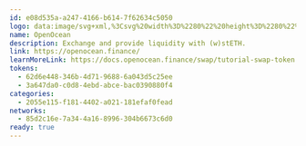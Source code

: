 ```yaml
---
id: e08d535a-a247-4166-b614-7f62634c5050
logo: data:image/svg+xml,%3Csvg%20width%3D%2280%22%20height%3D%2280%22%20viewBox%3D%220%200%2080%2080%22%20fill%3D%22none%22%20xmlns%3D%22http%3A%2F%2Fwww.w3.org%2F2000%2Fsvg%22%3E%0A%3Cg%20opacity%3D%220.35%22%20filter%3D%22url(%23filter0_f_210_5235)%22%3E%0A%3Cpath%20d%3D%22M58.3947%2038.222C58.3924%2038.271%2058.3915%2038.3209%2058.3887%2038.3695C58.3493%2038.5133%2058.2257%2038.6197%2058.0709%2038.6248C58.0172%2038.6137%2057.963%2038.6017%2057.9088%2038.5896C57.5401%2038.5087%2057.1644%2038.4208%2056.7725%2038.3172C51.2352%2036.8567%2048.0302%2037.7146%2046.943%2038.1304C46.9342%2038.1341%2046.9244%2038.1364%2046.9161%2038.1406C46.7123%2038.2303%2046.5594%2038.4134%2046.5145%2038.6364V38.9139V41.773V42.0501C46.5784%2042.3669%2046.8591%2042.6055%2047.195%2042.6055C47.2413%2042.6055%2047.2867%2042.6004%2047.3298%2042.5917C47.3386%2042.5893%2047.346%2042.587%2047.3548%2042.5852C48.9913%2042.1574%2052.7972%2041.4604%2056.7725%2042.8368L56.924%2042.8881L56.9504%2042.8969C56.9574%2042.8992%2056.9652%2042.9015%2056.9726%2042.9038C57.0894%2042.9598%2057.1714%2043.0768%2057.1714%2043.2146C57.1714%2043.2368%2057.163%2043.2558%2057.1593%2043.2766C57.132%2043.3354%2057.1037%2043.3932%2057.0755%2043.4514C54.8437%2048.1343%2050.0688%2051.375%2044.5287%2051.375C36.854%2051.375%2030.632%2045.1632%2030.632%2037.5C30.632%2029.8368%2036.854%2023.625%2044.5287%2023.625C49.9544%2023.625%2054.6487%2026.7325%2056.9374%2031.2599C56.9638%2031.2956%2056.9828%2031.3349%2056.9944%2031.3793C57.0014%2031.4075%2057.0116%2031.4343%2057.0116%2031.4653C57.0116%2031.6568%2056.8564%2031.8122%2056.6641%2031.8122C56.6322%2031.8122%2056.6035%2031.8015%2056.5738%2031.7937C56.5576%2031.789%2056.54%2031.7886%2056.5242%2031.7812C51.282%2030.4478%2048.1724%2031.2054%2047.0254%2031.6235C46.9703%2031.6438%2046.9235%2031.6619%2046.8781%2031.6804C46.6938%2031.7756%2046.5562%2031.9472%2046.5145%2032.1558V32.4328V35.3156V35.5926C46.5784%2035.9095%2046.8591%2036.1481%2047.195%2036.1481C47.2052%2036.1481%2047.2144%2036.1453%2047.2246%2036.1449C47.3108%2036.1213%2047.4043%2036.0968%2047.5049%2036.0723C49.2151%2035.6435%2052.913%2035.0256%2056.7725%2036.3618L56.9504%2036.4219C57.3631%2036.5583%2057.7726%2036.6689%2058.1789%2036.7637C58.1914%2036.7674%2058.2048%2036.7679%2058.2169%2036.7729C58.3225%2036.8192%2058.3947%2036.9182%2058.4142%2037.0352C58.4156%2037.068%2058.416%2037.1009%2058.417%2037.1337C58.4202%2037.2558%2058.4253%2037.3774%2058.4253%2037.5C58.4253%2037.7433%2058.4072%2037.9819%2058.3947%2038.222ZM66.3042%2032.1572C66.2579%2032.1572%2066.2121%2032.1618%2066.1676%2032.1706C66.1236%2032.1845%2066.0796%2032.1984%2066.0314%2032.2127C65.3227%2032.4204%2064.2156%2032.6396%2062.6999%2032.6558C62.6814%2032.6562%2062.6629%2032.6562%2062.6439%2032.6567C62.5174%2032.6461%2062.4118%2032.5721%2062.3594%2032.4638C62.3488%2032.4416%2062.3442%2032.4176%2062.3391%2032.3931C60.0067%2024.2734%2052.2603%2018.4385%2043.2488%2019.043C34.1066%2019.6563%2026.6993%2027.0197%2026.0484%2036.1449C25.2758%2046.9748%2033.8468%2056%2044.5287%2056C52.5141%2056%2059.3161%2050.9555%2061.9208%2043.8853C61.9277%2043.8635%2061.9342%2043.8427%2061.9444%2043.8228C61.9981%2043.7206%2062.0996%2043.6499%2062.2214%2043.6397C62.2372%2043.6392%2062.2529%2043.6383%2062.2691%2043.6378C64.1354%2043.5833%2065.6372%2043.2401%2066.415%2043.0199C66.4803%2043.0014%2066.5382%2042.9843%2066.5933%2042.9681C66.8226%2042.8645%2066.9842%2042.6407%2067%2042.3766V42.292V39.4541V39.2122C66.9426%2038.8824%2066.6563%2038.6308%2066.3093%2038.6308C66.263%2038.6308%2066.2185%2038.6364%2066.175%2038.6442C66.1361%2038.6562%2066.0916%2038.6692%2066.0495%2038.6817C65.4542%2038.8584%2064.5741%2039.0447%2063.398%2039.11C63.3748%2039.1113%2063.3507%2039.1123%2063.3276%2039.1132C63.1525%2039.0989%2063.0154%2038.9592%2063.0098%2038.782C63.0103%2038.7719%2063.0112%2038.7617%2063.0117%2038.7515C63.039%2038.3376%2063.0575%2037.9213%2063.0575%2037.5C63.0575%2037.4875%2063.0571%2037.475%2063.0571%2037.4621C63.0571%2037.4422%2063.0566%2037.4232%2063.0566%2037.4033C63.0686%2037.2581%2063.1687%2037.142%2063.3053%2037.1032C63.3484%2037.0995%2063.392%2037.0958%2063.4346%2037.0921C64.7409%2036.9663%2065.7836%2036.7225%2066.395%2036.5505C66.4752%2036.5278%2066.5465%2036.507%2066.6114%2036.4876C66.8263%2036.3835%2066.9773%2036.1735%2067%2035.9252V35.7998V32.8694V32.8366C66.9917%2032.4601%2066.6841%2032.1572%2066.3042%2032.1572Z%22%20fill%3D%22%23161229%22%2F%3E%0A%3C%2Fg%3E%0A%3Cpath%20d%3D%22M54.975%2040.261C54.9725%2040.3127%2054.9716%2040.3653%2054.9687%2040.4165C54.9274%2040.5681%2054.7976%2040.6802%2054.6354%2040.6856C54.579%2040.6739%2054.5222%2040.6612%2054.4653%2040.6485C54.0786%2040.5632%2053.6846%2040.4706%2053.2736%2040.3614C47.4662%2038.8219%2044.1048%2039.7262%2042.9646%2040.1645C42.9554%2040.1684%2042.9452%2040.1708%2042.9364%2040.1752C42.7226%2040.2698%2042.5623%2040.4628%2042.5152%2040.6978V40.9903V44.004V44.296C42.5822%2044.63%2042.8766%2044.8815%2043.2289%2044.8815C43.2775%2044.8815%2043.3251%2044.8761%2043.3702%2044.8669C43.3795%2044.8644%2043.3872%2044.862%2043.3965%2044.8601C45.1129%2044.4091%2049.1043%2043.6745%2053.2736%2045.1253L53.4325%2045.1794L53.4602%2045.1886C53.4675%2045.1911%2053.4757%2045.1935%2053.4835%2045.1959C53.6059%2045.2549%2053.6919%2045.3783%2053.6919%2045.5235C53.6919%2045.5469%2053.6832%2045.5669%2053.6793%2045.5889C53.6506%2045.6508%2053.621%2045.7117%2053.5914%2045.7731C51.2507%2050.7091%2046.2429%2054.125%2040.4325%2054.125C32.3835%2054.125%2025.858%2047.5774%2025.858%2039.5C25.858%2031.4226%2032.3835%2024.875%2040.4325%2024.875C46.1229%2024.875%2051.0462%2028.1505%2053.4466%2032.9226C53.4743%2032.9602%2053.4942%2033.0016%2053.5063%2033.0484C53.5136%2033.0782%2053.5243%2033.1064%2053.5243%2033.1391C53.5243%2033.3409%2053.3616%2033.5047%2053.16%2033.5047C53.1264%2033.5047%2053.0963%2033.4935%2053.0652%2033.4852C53.0482%2033.4803%2053.0298%2033.4799%2053.0132%2033.4721C47.5152%2032.0666%2044.2539%2032.8651%2043.0511%2033.3058C42.9932%2033.3273%2042.9442%2033.3463%2042.8966%2033.3658C42.7032%2033.4662%2042.5589%2033.6471%2042.5152%2033.8669V34.1589V37.1975V37.4895C42.5822%2037.8235%2042.8766%2038.075%2043.2289%2038.075C43.2396%2038.075%2043.2493%2038.0721%2043.26%2038.0716C43.3503%2038.0468%2043.4485%2038.0209%2043.5539%2037.9951C45.3475%2037.5432%2049.2258%2036.8919%2053.2736%2038.3003L53.4602%2038.3636C53.8931%2038.5074%2054.3225%2038.624%2054.7486%2038.7239C54.7617%2038.7278%2054.7758%2038.7283%2054.7884%2038.7336C54.8992%2038.7824%2054.975%2038.8867%2054.9954%2039.0101C54.9968%2039.0447%2054.9973%2039.0793%2054.9983%2039.1139C55.0017%2039.2426%2055.007%2039.3708%2055.007%2039.5C55.007%2039.7564%2054.9881%2040.008%2054.975%2040.261ZM63.2703%2033.8684C63.2217%2033.8684%2063.1736%2033.8733%2063.127%2033.8825C63.0808%2033.8972%2063.0347%2033.9118%2062.9842%2033.9269C62.2409%2034.1458%2061.0798%2034.3769%2059.4902%2034.3939C59.4707%2034.3944%2059.4513%2034.3944%2059.4314%2034.3949C59.2987%2034.3837%2059.188%2034.3057%2059.1331%2034.1916C59.1219%2034.1682%2059.117%2034.1429%2059.1117%2034.117C56.6656%2025.5585%2048.5413%2019.4082%2039.0902%2020.0453C29.5021%2020.6917%2021.7334%2028.4532%2021.0508%2038.0716C20.2405%2049.4869%2029.2295%2059%2040.4325%2059C48.8075%2059%2055.9413%2053.6828%2058.673%2046.2304C58.6803%2046.2075%2058.6871%2046.1856%2058.6978%2046.1646C58.7541%2046.0569%2058.8605%2045.9823%2058.9883%2045.9716C59.0048%2045.9711%2059.0213%2045.9701%2059.0383%2045.9696C60.9957%2045.9121%2062.5707%2045.5504%2063.3864%2045.3183C63.4549%2045.2988%2063.5156%2045.2808%2063.5735%2045.2637C63.8139%2045.1545%2063.9835%2044.9186%2064%2044.6402V44.551V41.5597V41.3047C63.9398%2040.9571%2063.6395%2040.6919%2063.2756%2040.6919C63.2271%2040.6919%2063.1804%2040.6978%2063.1348%2040.7061C63.0939%2040.7187%2063.0473%2040.7324%2063.0031%2040.7456C62.3788%2040.9318%2061.4558%2041.1282%2060.2223%2041.197C60.198%2041.1984%2060.1727%2041.1994%2060.1484%2041.2004C59.9648%2041.1853%2059.821%2041.0381%2059.8152%2040.8513C59.8157%2040.8406%2059.8166%2040.8299%2059.8171%2040.8192C59.8458%2040.3829%2059.8652%2039.9441%2059.8652%2039.5C59.8652%2039.4868%2059.8647%2039.4737%2059.8647%2039.46C59.8647%2039.4391%2059.8642%2039.4191%2059.8642%2039.3981C59.8769%2039.245%2059.9818%2039.1227%2060.1251%2039.0817C60.1703%2039.0778%2060.216%2039.0739%2060.2607%2039.07C61.6307%2038.9374%2062.7242%2038.6805%2063.3655%2038.4992C63.4496%2038.4753%2063.5244%2038.4533%2063.5924%2038.4329C63.8178%2038.3232%2063.9762%2038.1018%2064%2037.8401V37.7079V34.6191V34.5845C63.9913%2034.1877%2063.6687%2033.8684%2063.2703%2033.8684Z%22%20fill%3D%22%23161229%22%2F%3E%0A%3Cdefs%3E%0A%3Cfilter%20id%3D%22filter0_f_210_5235%22%20x%3D%2213%22%20y%3D%226%22%20width%3D%2267%22%20height%3D%2263%22%20filterUnits%3D%22userSpaceOnUse%22%20color-interpolation-filters%3D%22sRGB%22%3E%0A%3CfeFlood%20flood-opacity%3D%220%22%20result%3D%22BackgroundImageFix%22%2F%3E%0A%3CfeBlend%20mode%3D%22normal%22%20in%3D%22SourceGraphic%22%20in2%3D%22BackgroundImageFix%22%20result%3D%22shape%22%2F%3E%0A%3CfeGaussianBlur%20stdDeviation%3D%226.5%22%20result%3D%22effect1_foregroundBlur_210_5235%22%2F%3E%0A%3C%2Ffilter%3E%0A%3C%2Fdefs%3E%0A%3C%2Fsvg%3E%0A
name: OpenOcean
description: Exchange and provide liquidity with (w)stETH.
link: https://openocean.finance/
learnMoreLink: https://docs.openocean.finance/swap/tutorial-swap-token
tokens:
  - 62d6e448-346b-4d71-9688-6a043d5c25ee
  - 3a647da0-c0d8-4ebd-abce-bac0390880f4
categories:
  - 2055e115-f181-4402-a021-181efaf0fead
networks:
  - 85d2c16e-7a34-4a16-8996-304b6673c6d0
ready: true
---
```

